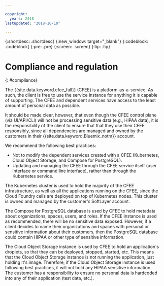 ```yaml
---

copyright:
  years: 2018
lastupdated: "2018-10-19"

---
```


{:shortdesc: .shortdesc}
{:new_window: target="_blank"}
{:codeblock: .codeblock}
{:pre: .pre}
{:screen: .screen}
{:tip: .tip}


# Compliance and regulation
{: #compliance}

The {{site.data.keyword.cfee_full}} (CFEE) is a platform-as-a-service. As such, the client is free to use the service instance for anything it is capable of supporting. The CFEE and dependent services have access to the least amount of personal data as possible.

It should be made clear, however, that even though the CFEE control plane (via UI/API/CLI) will not be processing sensitive data (e.g., HIPAA data), it is the responsibility of the client to ensure that that they use their CFEE responsibly, since all dependencies are managed and owned by the customers in their {{site.data.keyword.Bluemix_notm}} account. 

We recommend the following best practices:
*  Not to modify the dependent services created with a CFEE (Kubernetes, Cloud Object Storage, and Compose for PostgreSQL).
*  Updating and managing the CFEE through the CFEE service itself (user interface or command line interface), rather than through the Kubernetes service.

The Kubernetes cluster is used to hold the majority of the CFEE infrastructure, as well as all the applications running on the CFEE, since the Cloud Foundry cells are deployed on top of Kubernetes nodes. This cluster is owned and managed by the customer's SoftLayer account.

The Compose for PostgreSQL database is used by CFEE to hold metadata about organizations, spaces, users, and roles. If the CFEE instance is used as recommended, there will be no sensitive data exposed. However, if a client decides to name their organizations and spaces with personal or sensitive information about their customers, then the PostgreSQL database could contain HIPAA or other type of sensitive information.

The Cloud Object Storage instance is used by CFEE to hold an application's droplets, so that they can be deployed, stopped, started, etc. This means that the Cloud Object Storage instance is not running the application, just holding it's image. Therefore, if the Cloud Object Storage instance is used following best practices, it will not hold any HIPAA sensitive information. The customer has a responsibility to ensure no personal data is hardcoded into any of their application (test data, etc.).

